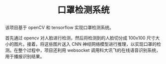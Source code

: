 #  <p align="center">口罩检测系统</p>
  该项目基于 openCV 和 tensorflow 实现口罩检测系统。

  首先通过 opencv 对人脸进行检测，然后将检测到的人脸切分成 100x100 尺寸大小的图片。接着，将这些图片送入 CNN 神经网络模型进行推理，以实现口罩的检测。在整个过程中，项目还利用 websocket 调用科大讯飞的在线语音识别系统，用于播报识别结果。
